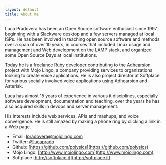 ```yaml
---
layout: default
title: About me
---
```


Luca Pradovera has been an Open Source software enthusiast since 1997, beginning with a Slackware desktop and a few servers
 managed at local ISPs. He has been involved in teaching open source software and methods over a span of over 10 years, 
in courses that included Linux usage and management and Web development on the LAMP stack, and organized some Open Source Days
 at local institutions.

Today he is a freelance Ruby developer contributing to the [Adhearsion](http://adhearsion.com) project with Mojo Lingo, a company providing services to organizations looking
 to create voice applications.
He is also project director at Softplace for various socially involved voice applications using Adhearsion and Asterisk.


Luca has almost 15 years of experience in various it disciplines, especially software development,
documentation and teaching. over the years he has also acquired skills in devops and server management.

His interests include web services, APIs and mashups, and voice convergence. He is still amazed by making a phone ring by clicking a link in a Web page.

* Email: lpradovera@mojolingo.com
* Twitter: [@lucaprado](https://twitter.com/#!/lucaprado)
* Github: [https://github.com/polysics](https://github.com/polysics)
* Mojo Lingo: [http://www.mojolingo.com](http://www.mojolingo.com)
* Softplace [http://softplace.it](http://softplace.it)
